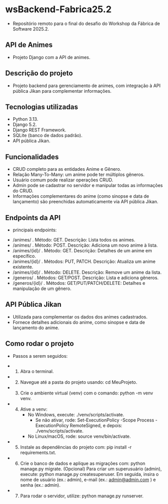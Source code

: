 # wsBackend-Fabrica25.2
- Repositório remoto para o final do desafio do Workshop da Fábrica de Software 2025.2.

## API de Animes 
- Projeto Django com a API de animes.

## Descrição do projeto
- Projeto backend para gerenciamento de animes, com integração à API pública Jikan para complementar informações.

## Tecnologias utilizadas
- Python 3.13.
- Django 5.2.
- Django REST Framework.
- SQLite (banco de dados padrão).
- API pública Jikan.

## Funcionalidades
- CRUD completo para as entidades Anime e Gênero.
- Relação Many-To-Many: um anime pode ter múltiplos gêneros.
- Usuário comum pode realizar operações CRUD.
- Admin pode se cadastrar no servidor e manipular todas as informações do CRUD.
- Informações complementares do anime (como sinopse e data de lançamento) são preenchidas automaticamente via API pública Jikan.

## Endpoints da API
* principais endpoints:
- /animes/ . Método: GET. Descrição: Lista todos os animes.
- /animes/ . Método: POST. Descrição: Adiciona um novo anime à lista.
- /animes/{id}/ . Método: GET. Descrição: Detalhes de um anime em específico.
- /animes/{id}/ . Métodos: PUT, PATCH. Descrição: Atualiza um anime existente.
- /animes/{id}/ . Método: DELETE. Descrição: Remove um anime da lista.
- /generos/ . Métodos: GET/POST. Descrição: Lista e adiciona gêneros.
- /generos/{id}/ . Métodos: GET/PUT/PATCH/DELETE: Detalhes e manipulação de um gênero.

## API Pública Jikan
- Utilizada para complementar os dados dos animes cadastrados.
- Fornece detalhes adicionais do anime, como sinopse e data de lançamento do anime.

## Como rodar o projeto
* Passos a serem seguidos:
- 1. Abra o terminal.
- 2. Navegue até a pasta do projeto usando: cd MeuProjeto.
- 3. Crie o ambiente virtual (venv) com o comando: python -m venv venv.
- 4. Ative a venv:
       * No Windows, execute: ./venv/scripts/activate.
         * Se não ativar, rode: Set-ExecutionPolicy -Scope Process -ExecutionPolicy RemoteSigned, e depois: ./venv/scripts/activate.
       * No Linux/macOS, rode: source venv/bin/activate.
- 5. Instale as dependências do projeto com: pip install -r requirements.txt.
- 6. Crie o banco de dados e aplique as migrações com: python manage.py migrate.
(Opcional) Para criar um superusuário (admin), execute: python manage.py createsuperuser. Em seguida, insira o nome de usuário (ex.: admin), e-mail (ex.: admin@admin.com
) e senha (ex.: admin).
- 7. Para rodar o servidor, utilize: python manage.py runserver.
